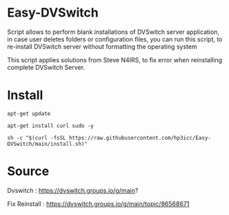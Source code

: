 # Easy-DVSwitch

Script allows to perform blank installations of DVSwitch server application, in case user deletes folders or configuration files, you can run this script, to re-install DVSwitch server without formatting the operating system

This script applies solutions from Steve N4IRS, to fix error when reinstalling complete DVSwitch Server.

#

# Install

    apt-get update
 
    apt-get install curl sudo -y
 
    sh -c "$(curl -fsSL https://raw.githubusercontent.com/hp3icc/Easy-DVSwitch/main/install.sh)"
#

# Source

Dvswitch : https://dvswitch.groups.io/g/main?

Fix Reinstall : https://dvswitch.groups.io/g/main/topic/86568671

#
